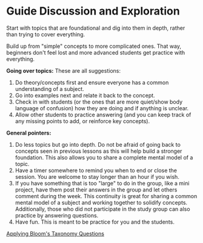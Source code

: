 # Guide Discussion and Exploration

Start with topics that are foundational and dig into them in depth, rather than trying to cover everything.

Build up from "simple" concepts to more complicated ones. That way, beginners don't feel lost and more advanced students get practice with everything.

**Going over topics:**
These are all suggestions:

1. Do theory/concepts first and ensure everyone has a common understanding of a subject.
2. Go into examples next and relate it back to the concept.
3. Check in with students (or the ones that are more quiet/show body language of confusion) how they are doing and if anything is unclear.
4. Allow other students to practice answering (and you can keep track of any missing points to add, or reinforce key concepts).

**General pointers:**
1. Do less topics but go into depth. Do not be afraid of going back to concepts seen in previous lessons as this will help build a stronger foundation. This also allows you to share a complete mental model of a topic.
2. Have a timer somewhere to remind you when to end or close the session. You are welcome to stay longer than an hour if you wish.
3. If you have something that is too "large" to do in the group, like a mini project, have them post their answers in the group and let others comment during the week. This continuity is great for sharing a common mental model of a subject and working together to solidify concepts. Additionally, those who did not participate in the study group can also practice by answering questions.
4. Have fun. This is meant to be practice for you and the students.

[Applying Bloom's Taxonomy Questions](https://www.notion.so/Applying-Bloom-s-Taxonomy-Questions-d50dd157edbf49ac8c011c4cb3aa15dc?pvs=21)
